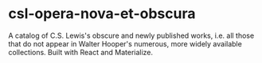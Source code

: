 # csl-opera-nova-et-obscura
A catalog of C.S. Lewis's obscure and newly published works, i.e. all those that do not appear in Walter Hooper's numerous, more widely available collections. Built with React and Materialize.
